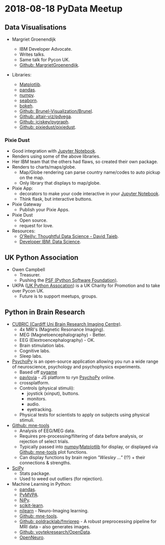 2018-08-18 PyData Meetup
========================

Data Visualisations
-------------------

* Margriet Groenendijk
    * IBM Developer Advocate.
    * Writes talks.
    * Same talk for Pycon UK.
    * [Github: MargrietGroenendijk].

* Libraries:
    * [Matplotlib].
    * [pandas].
    * [numpy].
    * [seaborn].
    * [bokeh].
    * [Github: Brunel-Visualization/Brunel].
    * [Github: altair-viz/pdvega].
    * [Github: jciskey/pygraph].
    * [Github: pixiedust/pixiedust].

### Pixie Dust

* Good integration with [Jupyter Notebook].
* Renders using some of the above libraries.
* Her IBM team that the others had flaws, so created their own package.
* Renders to charts/maps/globe.
    * Map/Globe rendering can parse country name/codes to auto pickup on the
      map.
    * Only library that displays to map/globe.
* Pixie App:
    * decorators to make your code interactive in your [Jupyter Notebook].
    * Think flask, but interactive buttons.
* Pixie Gateway
    * Publish your Pixie Apps.
* Pixie Dust
    * Open source.
    * request for love.
* Resources:
    * [O'Reilly: Thoughtful Data Science - David Taieb].
    * [Developer IBM: Data Science].

UK Python Association
---------------------

* Owen Campbell
    * Treasurer.
    * Pushing the [PSF (Python Software Foundation)].
* UKPA ([UK Python Assocation]) is a UK Charity for Promotion and to take over
  Pycon UK.
    * Future is to support meetups, groups.

Python in Brain Research
------------------------

* [CUBRIC (Cardiff Uni Brain Research Imaging Centre)].
    * 4x MRI's (Magnetic Resonance Imaging).
    * MEG (Magnetoencephalography) - Better.
    * EEG (Elextroencephalography) - OK.
    * Brain stimulation labs.
    * Cognitive labs.
    * Sleep labs.
* [PsychoPy] is an open-source application allowing you run a wide range of
  neuroscience, psychology and psychophysics experiments.
    * Based off [pygame]
    * [pavlovia] - JS platform to ryn [PsychoPy] online.
    * crossplatform.
    * Controls (physical stimuli):
        * joystick (xinput), buttons.
        * monitors.
        * audio.
        * eyetracking.
    * Physical tests for scientists to apply on subjects using physical
      stimuli.
* [Github: mne-tools]
    * Analysis of EEG/MEG data.
    * Requires pre-processing/filtering of data before analysis, or rejection
      of select trials.
    * Typically passed into [numpy]/[Matplotlib] for display, or displayed via
      [Github: mne-tools] plot functions.
    * Can display functions by brain region _"Wiesley ..."_ (!?) + their
      connections & strengths.
* [SciPy]
    * Stats package.
    * Used to weed out outliers (for rejection).
* Machine Learning in Python:
    * [pandas].
    * [PyMVPA].
    * [NiPy].
    * [scikit-learn].
    * [nilearn] - Neuro-Imaging learning.
    * [Github: mne-tools].
    * [Github: poldracklab/fmriprep] - A robust preprocessing pipeline for MRI
      data - also generates images.
    * [Github: voytekresearch/OpenData].
    * [OpenNeuro].


[Github: MargrietGroenendijk]: https://github.com/MargrietGroenendijk?tab=repositories
[Matplotlib]: https://matplotlib.org
[pandas]: https://matplotlib.org
[numpy]: https://www.numpy.org
[seaborn]: https://seaborn.pydata.org
[bokeh]: https://bokeh.pydata.org/en/latest/
[Github: Brunel-Visualization/Brunel]: https://github.com/Brunel-Visualization/Brunel
[Github: altair-viz/pdvega]: https://github.com/altair-viz/pdvega
[Github: jciskey/pygraph]: https://github.com/jciskey/pygraph
[Github: pixiedust/pixiedust]: https://github.com/pixiedust/pixiedust
[Jupyter Notebook]: https://jupyter.org
[O'Reilly: Thoughtful Data Science - David Taieb]: https://www.oreilly.com/library/view/thoughtful-data-science/9781788839969/
[Developer IBM: Data Science]: https://developer.ibm.com/technologies/data-science/

[PSF (Python Software Foundation)]: https://www.python.org/psf-landing/
[UK Python Assocation]: https://uk.python.org/about/

[CUBRIC (Cardiff Uni Brain Research Imaging Centre)]: https://www.cubrc.org
[PsychoPy]: http://psychopy.org
[pygame]: https://www.pygame.org/news
[pavlovia]: https://pavlovia.org
[Github: mne-tools]: https://github.com/mne-tools
[SciPy]: https://www.scipy.org

[PyMVPA]: http://www.pymvpa.org
[NiPy]: https://nipy.org
[scikit-learn]: https://scikit-learn.org/stable/index.html
[nilearn]: https://nilearn.github.io
[Github: poldracklab/fmriprep]: https://github.com/poldracklab/fmriprep
[Github: voytekresearch/OpenData]: https://github.com/voytekresearch/OpenData
[OpenNeuro]: https://openneuro.org

